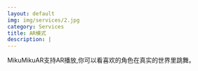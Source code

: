 ```yaml
---
layout: default
img: img/services/2.jpg
category: Services
title: AR模式
description: |
---
```

  MikuMikuAR支持AR播放,你可以看喜欢的角色在真实的世界里跳舞。
